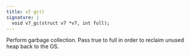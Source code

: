 ```yaml
---
title: v7 gc()
signature: |
  void v7_gc(struct v7 *v7, int full);
---
```


Perform garbage collection.
Pass true to full in order to reclaim unused heap back to the OS. 

